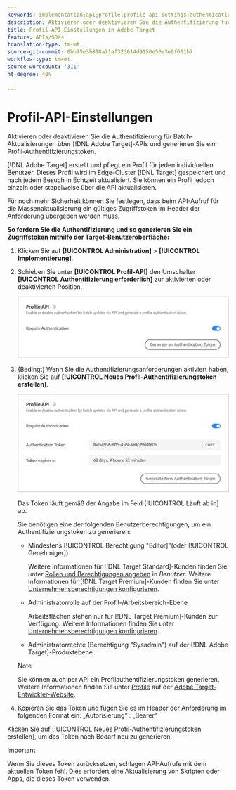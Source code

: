 ```yaml
---
keywords: implementation;api;profile;profile api settings;authentication token
description: Aktivieren oder deaktivieren Sie die Authentifizierung für Batch-Aktualisierungen über Adobe Target APIs und generieren Sie ein Profil-Authentifizierungstoken.
title: Profil-API-Einstellungen in Adobe Target
feature: APIs/SDKs
translation-type: tm+mt
source-git-commit: 6bb75e3b818a71af323614d9150e50e3e9f611b7
workflow-type: tm+mt
source-wordcount: '311'
ht-degree: 40%

---
```



# Profil-API-Einstellungen

Aktivieren oder deaktivieren Sie die Authentifizierung für Batch-Aktualisierungen über [!DNL Adobe Target]-APIs und generieren Sie ein Profil-Authentifizierungstoken.

[!DNL Adobe Target] erstellt und pflegt ein Profil für jeden individuellen Benutzer. Dieses Profil wird im Edge-Cluster [!DNL Target] gespeichert und nach jedem Besuch in Echtzeit aktualisiert. Sie können ein Profil jedoch einzeln oder stapelweise über die API aktualisieren.

Für noch mehr Sicherheit können Sie festlegen, dass beim API-Aufruf für die Massenaktualisierung ein gültiges Zugriffstoken im Header der Anforderung übergeben werden muss.

**So fordern Sie die Authentifizierung und so generieren Sie ein Zugriffstoken mithilfe der Target-Benutzeroberfläche:**

1. Klicken Sie auf **[!UICONTROL Administration]** > **[!UICONTROL Implementierung]**.
1. Schieben Sie unter **[!UICONTROL Profil-API]** den Umschalter **[!UICONTROL Authentifizierung erforderlich]** zur aktivierten oder deaktivierten Position.

   ![](assets/profile_api_settings.png)

1. (Bedingt) Wenn Sie die Authentifizierungsanforderungen aktiviert haben, klicken Sie auf **[!UICONTROL Neues Profil-Authentifizierungstoken erstellen]**.

   ![](assets/profile_api_settings_2.png)

   Das Token läuft gemäß der Angabe im Feld [!UICONTROL Läuft ab in] ab.

   Sie benötigen eine der folgenden Benutzerberechtigungen, um ein Authentifizierungstoken zu generieren:

   * Mindestens [!UICONTROL Berechtigung &quot;Editor]&quot;(oder [!UICONTROL Genehmiger])

      Weitere Informationen für [!DNL Target Standard]-Kunden finden Sie unter [Rollen und Berechtigungen angeben](/help/administrating-target/c-user-management/c-user-management/user-management.md#roles-permissions) in *Benutzer*. Weitere Informationen für [!DNL Target Premium]-Kunden finden Sie unter [Unternehmensberechtigungen konfigurieren](/help/administrating-target/c-user-management/property-channel/properties-overview.md).

   * Administratorrolle auf der Profil-/Arbeitsbereich-Ebene

      Arbeitsflächen stehen nur für [!DNL Target Premium]-Kunden zur Verfügung. Weitere Informationen finden Sie unter [Unternehmensberechtigungen konfigurieren](/help/administrating-target/c-user-management/property-channel/properties-overview.md).

   * Administratorrechte (Berechtigung &quot;Sysadmin&quot;) auf der [!DNL Adobe Target]-Produktebene
   >[!NOTE]
   >
   >Sie können auch per API ein Profilauthentifizierungstoken generieren. Weitere Informationen finden Sie unter [Profile](https://developers.adobetarget.com/api/#profiles) auf der [Adobe Target-Entwickler-Website](https://developers.adobetarget.com/).

1. Kopieren Sie das Token und fügen Sie es im Header der Anforderung im folgenden Format ein: „Autorisierung“ : „Bearer“

Klicken Sie auf [!UICONTROL Neues Profil-Authentifizierungstoken erstellen], um das Token nach Bedarf neu zu generieren.

>[!IMPORTANT]
>
>Wenn Sie dieses Token zurücksetzen, schlagen API-Aufrufe mit dem aktuellen Token fehl. Dies erfordert eine Aktualisierung von Skripten oder Apps, die dieses Token verwenden.
